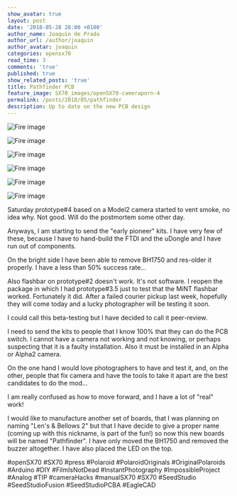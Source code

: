 ```yaml
---
show_avatar: true
layout: post
date: '2018-05-28 28:00 +0100'
author_name: Joaquín de Prada
author_url: /author/joaquin
author_avatar: joaquin
categories: opensx70
read_time: 3
comments: 'true'
published: true
show_related_posts: 'true'
title: Pathfinder PCB
feature_image: SX70_images/openSX70-cameraporn-4
permalink: /posts/2018/05/pathfinder
description: Up to date on the new PCB design
---
```

![Fire image]({{site.url}}/{{site.baseurl}}img/2018/05/opensx70-pathfinder-01.jpg)

![Fire image]({{site.url}}/{{site.baseurl}}img/2018/05/opensx70-pathfinder-02.jpg)

![Fire image]({{site.url}}/{{site.baseurl}}img/2018/05/opensx70-pathfinder-03.jpg)

![Fire image]({{site.url}}/{{site.baseurl}}img/2018/05/opensx70-pathfinder-04.jpg)

![Fire image]({{site.url}}/{{site.baseurl}}img/2018/05/opensx70-pathfinder-05.jpg)

![Fire image]({{site.url}}/{{site.baseurl}}img/2018/05/opensx70-pathfinder-06.jpg)

Saturday prototype#4 based on a Model2 camera started to vent smoke, no idea why. Not good. Will do the postmortem some other day.

Anyways, I am starting to send the "early pioneer" kits. I have very few of these, because I have to hand-build the FTDI and the uDongle and I have run out of components.

On the bright side I have been able to remove BH1750 and res-older it properly. I have a less than 50% success rate...

Also flashbar on prototype#2 doesn't work. It's not software. I reopen the package in which I had prototype#3.5 just to test that the MiNT flashbar worked. Fortunately it did. After a failed courier pickup last week, hopefully they will come today and a lucky photographer will be testing it soon.

I could call this beta-testing but I have decided to call it peer-review.

I need to send the kits to people that I know 100% that they can do the PCB switch. I cannot have a camera not working and not knowing, or perhaps suspecting that it is a faulty installation. Also it must be installed in an Alpha or Alpha2 camera.

On the one hand I would love photographers to have and test it, and, on the other, people that fix camera and have the tools to take it apart are the best candidates to do the mod...

I am really confused as how to move forward, and I have a lot of "real" work!

I would like to manufacture another set of boards, that I was planning on naming "Len's & Bellows 2" but that I have decide to give a proper name (coming up with this nickname, is part of the fun!) so now this new boards will be named "Pathfinder". I have only moved the BH1750 and removed the buzzer altogether. I have also placed the LED on the top.

#openSX70 #SX70 #press #Polaroid #PolaroidOriginals #OriginalPolaroids #Arduino #DIY #FilmIsNotDead #InstantPhotography #ImpossibleProject #Analog #TIP #cameraHacks #manualSX70 #SX70 #SeedStudio #SeedStudioFusion #SeedStudioPCBA #EagleCAD

